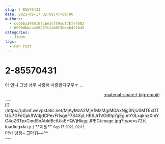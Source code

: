 ```yaml
---
slug: 2-85570431
date: 2021-09-17 02:09:47+09:00
authors:
  - cc65ba346816fcbe3e759adf7bfe4582
  - 6599dbbcaa26237c2ab0f3becb421b45
categories:
  - Jiwon
tags:
  - Fan Post
---
```


# 2-85570431

<div class="post-container" markdown="1">
<div class="content-container md-sidebar__scrollwrap" markdown="1">

아 언니 그냥 너무 사랑해 사랑한다구우ㅜ ...

</div>
</div>

<div style="text-align: right;" markdown="1">
<a href="https://weverse.io/fromis9/fanpost/2-85570431" style="text-align: right;">:material-share:{.big-emoji}</a>
</div>
---

<div class="comments-container md-sidebar__scrollwrap" markdown="1">
<div class="comment" markdown="1">
<div class='id-container' markdown="1">
![](https://phinf.wevpstatic.net/MjAyMzA2MjVfMzMg/MDAxNjg3NjU0MTExOTU5.7GFeCpkRW4jdCPevFi1sgeF7S4XyLHRSJr1VOBRp7gEg.mY0LxqknzXmYC4oZ6TpxCmdSnAbldBctUiaEHQVjHkgg.JPEG/image.jpg?type=s72){ loading=lazy }
**<span class="artist">지원</span>** <small>Sep 17 2021, 02:12</small><br>
</div>
<div class='comment-body' markdown="1">
아놔 덩생~ 고마워~~^^
</div>
</div>
</div>
---
